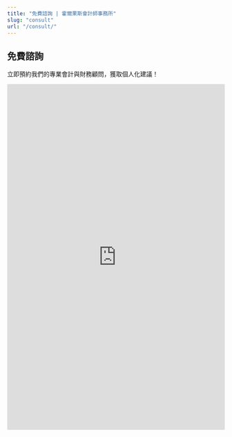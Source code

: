 ```yaml
---
title: "免費諮詢 | 霍爾果斯會計師事務所"
slug: "consult"
url: "/consult/"
---
```



<section class="consult">
<div class="form-header">
<h1>免費諮詢</h1>
<p>立即預約我們的專業會計與財務顧問，獲取個人化建議！</p>
</div>
<div class="google-form-container">
<iframe frameborder="0" height="800" marginheight="0" marginwidth="0" src="https://docs.google.com/forms/d/e/1FAIpQLSf-cA4_Hdq1ADP4ZbIheG8jk0iEjBK16nZrSSYEevSKj_Pl7g/viewform?embedded=true" width="100%">載入中...</iframe>
</div>
</section>

